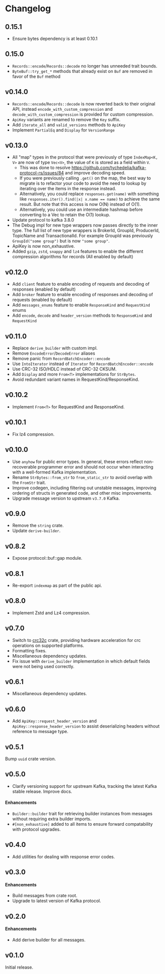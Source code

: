 # Changelog

## 0.15.1

- Ensure bytes dependency is at least 0.10.1

## 0.15.0

- `Records::encode`/`Records::decode` no longer has unneeded trait bounds.
- `ByteBuf::try_get_*` methods that already exist on `Buf` are removed in favor of the `Buf` method

## v0.14.0

- `Records::encode`/`Records::decode` is now reverted back to their original API, instead `encode_with_custom_compression` and `decode_with_custom_compression` is provided for custom compression.
- `ApiKey` variants are renamed to remove the `Key` suffix.
- Add `iterate_all` and `valid_versions` methods to `ApiKey`
- Implement `PartialEq` and `Display` for `VersionRange`

## v0.13.0

- All "map" types in the protocol that were previously of type `IndexMap<K, V>` are now of type `Vec<V>`, the value of `K` is stored as a field within `V`.
  - This was done to resolve <https://github.com/tychedelia/kafka-protocol-rs/issues/84> and improve decoding speed.
  - If you were previously calling `.get()` on the map, the best way to migrate is to refactor your code to avoid the need to lookup by iterating over the items in the response instead.
  - Alternatively, you could replace `responses.get(name)` with something like `responses.iter().find(|x| x.name == name)` to achieve the same result. But note that this access is now O(N) instead of O(1).
  - Alternatively, you could use an intermediate hashmap before converting to a Vec to retain the O(1) lookup.
- Update protocol to kafka 3.8.0
- The Debug impl for new type wrappers now passes directly to the inner type.
  The full list of new type wrappers is BrokerId, GroupId, ProducerId, TopicName and TransactionalId.
  For example GroupId was previously `GroupId("some group")` but is now `"some group"`.
- ApiKey is now non_exhaustive.
- Added `gzip`, `zstd`, `snappy` and `lz4` features to enable the different compression algorithms for records (All enabled by default)

## v0.12.0

- Add `client` feature to enable encoding of requests and decoding of responses (enabled by default)
- Add `broker` feature to enable encoding of responses and decoding of requests (enabled by default)
- Add `messages_enums` feature to enable `ResponseKind` and `RequestKind` enums
- Add `encode`, `decode` and `header_version` methods to `ResponseKind` and `RequestKind`

## v0.11.0

- Replace `derive_builder` with custom impl.
- Remove `EncodeError`/`DecodeError` aliases
- Remove panic from `RecordBatchEncoder::encode`
- Use `IntoIterator` instead of `Iterator` for `RecordBatchEncoder::encode`
- Use CRC-32 ISO/HDLC instead of CRC-32 CKSUM.
- Add `Display` and more `From<T>` implementations for `StrBytes`.
- Avoid redundant variant names in RequestKind/ResponseKind.

## v0.10.2

- Implement `From<T>` for RequestKind and ResponseKind.

## v0.10.1

- Fix lz4 compression.

## v0.10.0

- Use `anyhow` for public error types. In general, these errors reflect non-recoverable programmer error and
should not occur when interacting with a well-formed Kafka implementation.
- Rename `StrBytes::from_str` to `from_static_str` to avoid overlap with the `FromStr` trait.
- Improve codegen, including filtering out unstable messages, improving ordering of structs in generated code,
and other misc improvements.
- Upgrade message version to upstream `v3.7.0` Kafka.

## v0.9.0

- Remove the `string` crate.
- Update `derive-builder`.

## v0.8.2

- Expose protocol::buf::gap module.

## v0.8.1

- Re-export `indexmap` as part of the public api.

## v0.8.0

- Implement Zstd and Lz4 compression.

## v0.7.0

- Switch to [crc32c](https://crates.io/crates/crc32c) crate, providing hardware acceleration for crc operations
on supported platforms.
- Formatting fixes.
- Miscellaneous dependency updates.
- Fix issue with `derive_builder` implementation in which default fields were not being used correctly.

## v0.6.1

- Miscellaneous dependency updates.

## v0.6.0

- Add `ApiKey::request_header_version` and `ApiKey::response_header_version` to assist deserializing
headers without reference to message type.

## v0.5.1

Bump `uuid` crate version.

## v0.5.0

- Clarify versioning support for upstream Kafka, tracking the latest Kafka
stable release. Improve docs.

#### Enhancements

- `Builder::builder` trait for retrieving builder instances from messages
without requiring extra builder imports.
- `#[non_exhaustive]` added to all items to ensure forward compatability
with protocol upgrades.

## v0.4.0

- Add utilities for dealing with response error codes.

## v0.3.0

#### Enhancements

- Build messages from crate root.
- Upgrade to latest version of Kafka protocol.

## v0.2.0

#### Enhancements

- Add derive builder for all messages.

## v0.1.0

Initial release.
